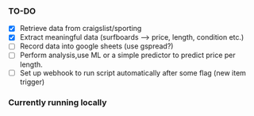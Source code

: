 ### TO-DO

- [x] Retrieve data from craigslist/sporting
- [x] Extract meaningful data (surfboards --> price, length, condition etc.)
- [ ] Record data into google sheets (use gspread?)
- [ ] Perform analysis,use ML or a simple predictor to predict price per length.
- [ ] Set up webhook to run script automatically after some flag (new item trigger)

### Currently running locally
